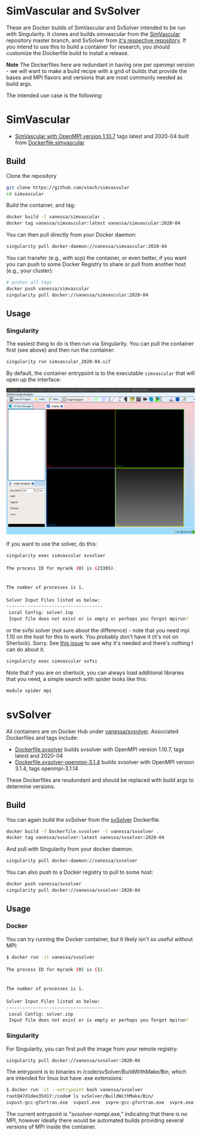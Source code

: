 # SimVascular and SvSolver

These are Docker builds of SimVascular and SvSolver intended to be run with Singularity.
It clones and builds simvascular from the [SimVascular](https://github.com/Simvascular/SimVascular) repository
master branch, and SvSolver from [it's respective repository](https://github.com/Simvascular/SimVascular). 
If you intend to use this to build a container for research,
you should customize the Dockerfile build to install a release.

**Note** The Dockerfiles here are redundant in having one per openmpi version -
we will want to make a build recipe with a grid of builds that provide the bases and
MPI flavors and versions that are most commonly needed as build args.

The intended use case is the following:

# SimVascular

 - [SimVascular with OpenMPI version 1.10.7](https://hub.docker.com/r/vanessa/simvascular) tags latest and 2020-04 built from [Dockerfile.simvascular](Dockerfile.simvascular)

## Build

Clone the repository

```bash
git clone https://github.com/vsoch/simvasvular
cd simvascular
```

Build the container, and tag:

```bash
docker build -t vanessa/simvascular .
docker tag vanessa/simvascular:latest vanessa/simvascular:2020-04
```

You can then pull directly from your Docker daemon:

```bash
singularity pull docker-daemon://vanessa/simvascular:2020-04
```

You can transfer (e.g., with scp) the container, or even better, 
if you want you can push to some Docker Registry to share or pull from another
host (e.g., your cluster):

```bash
# pushes all tags
docker push vanessa/simvascular
singularity pull docker://vanessa/simvascular:2020-04
```

## Usage


### Singularity

The easiest thing to do is then run via Singularity. You can pull the container
first (see above) and then run the container:

```bash
singularity run simvascular_2020-04.sif
```

By default, the container entrypoint is to the executable `simvascular` that will
open up the interface:

![img/simvascular.png](img/simvascular.png)

If you want to use the solver, do this:

```bash
singularity exec simvascular svsolver

The process ID for myrank (0) is (23395).


The number of processes is 1.

Solver Input Files listed as below:
------------------------------------
 Local Config: solver.inp 
 Input file does not exist or is empty or perhaps you forgot mpirun?
```

or the svfsi solver (not sure about the difference) - note that you need mpi 1.10 on the
host for this to work. You probably don't have it (it's not on Sherlock). Sorry. See
[this issue](https://github.com/SimVascular/SimVascular/issues/368#issuecomment-443385120) 
to see why it's needed and there's nothing I can do about it.

```bash
singularity exec simvascular svfsi
```

Note that if you are on sherlock, you can always load additional libraries that you need,
a simple search with spider looks like this:

```bash
module spider mpi
```

# svSolver

All containers are on Docker Hub under [vanessa/svsolver](https://hub.docker.com/r/vanessa/svsolver).
Associated Dockerfiles and tags include:

 - [Dockerfile.svsolver](Dockerfile.svsolver) builds svsolver with OpenMPI version 1.10.7, tags latest and 2020-04
 - [Dockerfile.svsolver-openmpi-3.1.4](Dockerfile.svsolver-openmpi-3.1.4) builds svsolver with OpenMPI version 3.1.4, tags openmpi-3.1.14

These Dockerfiles are reudundant and should be replaced with build args to determine versions.

## Build

You can again build the svSolver from the [svSolver](Dockerfile.svsolver) Dockerfile.

```bash
docker build -f Dockerfile.svsolver -t vanessa/svsolver .
docker tag vanessa/svsolver:latest vanessa/svsolver:2020-04
```

And pull with Singularity from your docker daemon.

```bash
singularity pull docker-daemon://vanessa/svsolver
```

You can also push to a Docker registry to pull to some host:

```bash
docker push vanessa/svsolver
singularity pull docker://vanessa/svsolver:2020-04
```

## Usage

### Docker

You can try running the Docker container, but it likely isn't so useful without MPI:

```bash
$ docker run -it vanessa/svsolver

The process ID for myrank (0) is (1).


The number of processes is 1.

Solver Input Files listed as below:
------------------------------------
 Local Config: solver.inp 
 Input file does not exist or is empty or perhaps you forgot mpirun? 
```

### Singularity

For Singularity, you can first pull the image from your remote registry:

```bash
singularity pull docker://vanessa/svsolver:2020-04
```

The entrypoint is to binaries in /code/svSolver/BuildWithMake/Bin, which
are intended for linux but have .exe extensions:

```bash
$ docker run -it --entrypoint bash vanessa/svsolver
root@47d1dee35d17:/code# ls svSolver/BuildWithMake/Bin/
svpost-gcc-gfortran.exe  svpost.exe  svpre-gcc-gfortran.exe  svpre.exe  svsolver-gcc-gfortran-nompi.exe  svsolver-nompi.exe
```

The current entrypoint is "svsolver-nompi.exe," indicating that there is no MPI,
however ideally there would be automated builds providing several versions of MPI
inside the container.
